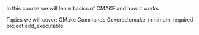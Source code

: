 In this course we will learn basics of CMAKE and how it works

Topics we will cover:
CMake Commands Covered
cmake_minimum_required
project
add_executable
